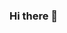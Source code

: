 ### Hi there 👋

<!--
**emellysamara/emellysamara** is a ✨ _special_ ✨ repository because its `README.md` (this file) appears on your GitHub profile.

Here are some ideas to get you started:

Meu nome é Emelly Samara

- estou estudando na alura 
- utilizo esse espaço para minha organização e compartilhamento dos meus projetos desenvolvidos 
